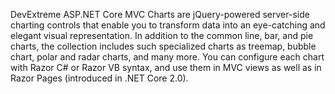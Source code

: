 DevExtreme ASP.NET Core MVC Charts are jQuery-powered server-side charting controls that enable you to transform data into an eye-catching and elegant visual representation. In addition to the common line, bar, and pie charts, the collection includes such specialized charts as treemap, bubble chart, polar and radar charts, and many more. You can configure each chart with Razor C\# or Razor VB syntax, and use them in MVC views as well as in Razor Pages (introduced in .NET Core 2.0).